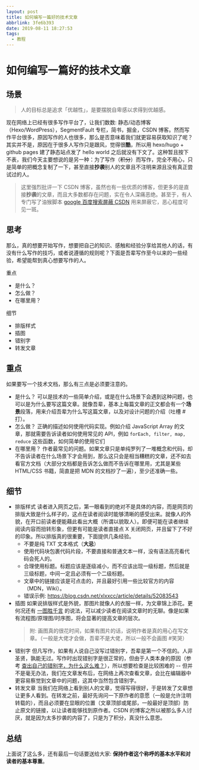 ```yaml
---
layout: post
title: 如何编写一篇好的技术文章
abbrlink: 3fe6b393
date: 2019-08-11 18:27:53
tags:
  - 教程
---
```


# 如何编写一篇好的技术文章

## 场景

> 人的目标总是追求「优越性」，是要摆脱自卑感以求得到优越感。

现在网络上已经有很多写作平台了，让我们数数: 静态/动态博客（Hexo/WordPress），SegmentFault 专栏，简书，掘金，CSDN 博客。然而写作平台很多，原因写作的人也很多，那么是否意味着我们就更容易获取知识了呢？其实并不是，原因在于很多人写作只是跟风，觉得很**酷**，所以用 hexo/hugo + github pages 建了静态站点发了 hello world 之后就没有下文了。这种暂且按下不表，我们今天主要想说的是另一种：为了写作（~~积分~~）而写作，完全不用心，只是简单的把概念复制了一下，甚至直接**抄袭**别人的文章且不注明来源且没有真正尝试过的人。

> 这里强烈批评一下 CSDN 博客，虽然也有一些优质的博客，但更多的是直接**抄袭**的文章，而且大多数都存在问题，实在令人深痛恶绝。甚至于，有人专门写了油猴脚本 [google 百度搜索屏蔽 CSDN](https://greasyfork.org/zh-CN/scripts/375279) 用来屏蔽它，恶心程度可见一斑。

## 思考

那么，真的想要开始写作，想要把自己的知识、感触和经验分享给其他人的话，有没有什么写作的技巧，或者说遵循的规则呢？下面是吾辈写作至今以来的一些经验，希望能帮到真心想要写作的人。

重点

- 是什么？
- 怎么做？
- 在哪里用？

细节

- 排版样式
- 插图
- 错别字
- 转发文章

## 重点

如果要写一个技术文档，那么有三点是必须要注意的。

- 是什么？
  可以是技术的一些简单介绍，或是在什么场景下会遇到这种问题，也可以是为什么要写这篇文章。就像吾辈，基本上每篇文章的正文都会有一个**场景**段落，用来介绍吾辈为什么写这篇文章，以及对设计问题的介绍（吐槽 #打）。
- 怎么做？
  正确的描述如何使用代码实现。例如介绍 JavaScript Array 的文章，那就需要告诉读者如何使用常见的 API，例如 `forEach, filter, map, reduce` 这些函数，如何简单的使用它们
- 在哪里用？
  作者最常见的问题。如果文章只是单纯罗列了一堆概念和代码，却不告诉读者在什么场景下才会用到，那么这只会是相当糟糕的文章，还不如去看官方文档（大部分文档都是告诉怎么做而不告诉在哪里用，尤其是某些 HTML/CSS 书籍，简直是把 MDN 的文档抄了一遍），至少还准确一些。

## 细节

- 排版样式
  读者进入网页之后，第一眼看到的绝对不是具体的内容，而是网页的排版大致是什么样子的，这点在读者阅读时能够清晰的感受出来。就像人的外貌，在开口前读者便能藉此看出大概（所谓以貌取人）。即便可能在读者继续阅读内容而扭转形象，但更有可能是读者直接点 X 关闭网页，并且留下了不好的印象。所以排版真的很重要，下面提供几条经验。
  - 不要是纯 TXT 文本格式（**大忌**）
  - 使用代码块包裹代码片段，不要直接和普通文本一样，没有语法高亮看代码会死人的。
  - 合理使用标题。标题应该是逐级减小，而不应该出现一级标题，然后就是三级标题，中间一定且必须有一个二级标题。
  - 文章中的链接应该是可点击的，并且最好引用一些比较官方的内容（MDN，Wiki）。
  - 错误示例: <https://blog.csdn.net/xlxxcc/article/details/52083543>
- 插图
  如果说排版样式是外貌，那图片就像人的衣服一样，为文章锦上添花。更何况还有 [一图胜千言](https://zh.wikipedia.org/wiki/%E4%B8%80%E7%95%AB%E5%8B%9D%E5%8D%83%E8%A8%80) 的说法，可以减少读者在阅读文章时的无聊。像是如果有流程图/原理图/时序图，将会显著的提高文章的层次。
  > 附: 画图真的很花时间，如果有图片的话，说明作者是真的用心在写文章。（一般是大佬才会做，吾辈不是大佬，所以一般不会画图 #笑哭）
- 错别字
  但凡写作，如果有人说自己没写过错别字，吾辈是第一个不信的。人非圣贤，孰能无过。写作时出现错别字是很正常的，但由于人类本身的原因（参考 [查出自己的错别字，为什么这么难？](https://www.guokr.com/article/439010/)），所以想要检查是比较困难的 -- 但并不是毫无办法，我们在文章发布后，在网络上再次查看文章，会比在编辑器中更容易察觉到文章中的问题，这其中当然包含错别字。
- 转发文章
  当我们在网络上看到别人的文章，觉得写得很好，于是转发了文章想让更多人看到。在转发之前，最好先询问一下原作者的意愿（一般是允许注明转载的），而且必须要在显眼的位置（文章顶部或尾部，一般最好是顶部）防止原文的链接，以让读者能够找到原作者。CSDN 的博客之所以被那么多人讨厌，就是因为太多抄袭的内容了，只是为了积分，真没什么意思。

## 总结

上面说了这么多，还有最后一句话要送给大家: **保持作者这个称呼的基本水平和对读者的基本尊重**。
